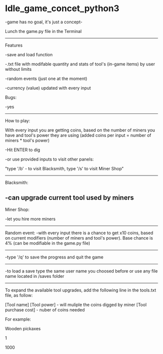 # Idle_game_concet_python3

-game has no goal, it's just a concept-

Lunch the game.py file in the Terminal

---------------------------------




Features

-save and load function

-.txt file with modifable quantity and stats of tool's (in-game items) by user without limits

-random events (just one at the moment)

-currency (value) updated with every input


Bugs:

-yes


---------------------------------


How to play:

With every input you are getting coins, based on the number of miners you have and tool's power they are using (added coins per input  = number of miners * tool's power)

-Hit ENTER to dig

-or use provided inputs to visit other panels:

"type '/b' - to visit Blacksmith, type '/s' to visit Miner Shop"

---
Blacksmith:

-can upgrade current tool used by miners
---
Miner Shop:

-let you hire more miners

---
Random event:
-with every input there is a chance to get x10 coins, based on current modifiers (number of miners and tool's power). 
Base chance is 4% (can be modifiable in the game.py file)

---
-type '/q' to save the progress and quit the game

---------------------------------
-to load a save type the same user name you choosed before or use any file name located in /saves folder

---------------------------------

To expand the available tool upgrades, add the following line in the tools.txt file, as follow:

[Tool name]
[Tool power] - will muliple the coins digged by miner
[Tool purchase cost] - nuber of coins needed

For example:

Wooden pickaxes 

1

1000


